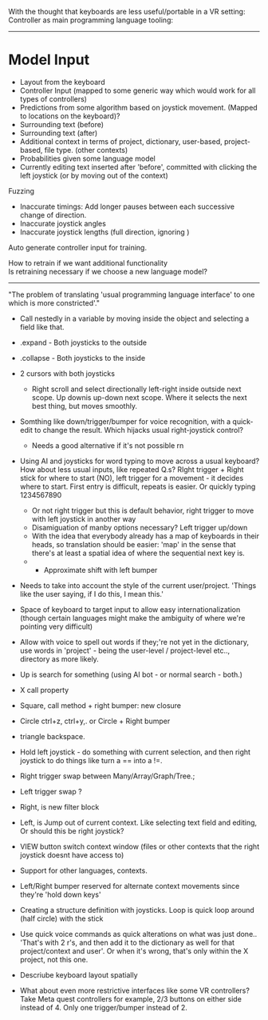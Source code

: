 With the thought that keyboards are less useful/portable in a VR setting:
Controller as main programming language tooling:

---

# Model Input
- Layout from the keyboard  
- Controller Input (mapped to some generic way which would work for all types of controllers)  
- Predictions from some algorithm based on joystick movement. (Mapped to locations on the keyboard)?  
- Surrounding text (before)  
- Surrounding text (after)  
- Additional context in terms of project, dictionary, user-based, project-based, file type. (other contexts)  
- Probabilities given some language model  
- Currently editing text inserted after 'before', committed with clicking the left joystick (or by moving out of the context)  

Fuzzing  
- Inaccurate timings: Add longer pauses between each successive change of direction.  
- Inaccurate joystick angles
- Inaccurate joystick lengths (full direction, ignoring )
  
  
Auto generate controller input for training.  
  
How to retrain if we want additional functionality  
Is retraining necessary if we choose a new language model?

---

"The problem of translating 'usual programming language interface' to one which is more constricted'."
- Call nestedly in a variable by moving inside the object and selecting a field like that.
- .expand - Both joysticks to the outside
- .collapse - Both joysticks to the inside
- 2 cursors with both joysticks
	- Right scroll and select directionally left-right inside outside next scope. Up downis up-down next scope. Where it selects the next best thing, but moves smoothly.
- Somthing like down/trigger/bumper for voice recognition, with a quick-edit to change the result. Which hijacks usual right-joystick control?
	- Needs a good alternative if it's not possible rn
- Using AI and joysticks for word typing to move across a usual keyboard? How about less usual inputs, like repeated Q.s? RIght trigger + Right stick for where to start (NO), left trigger for a movement - it decides where to start. First entry is difficult, repeats is easier. Or quickly typing 1234567890
	- Or not right trigger but this is default behavior, right trigger to move with left joystick in another way
	- Disamiguation of manby options necessary? Left trigger up/down
	- With the idea that everybody already has a map of keyboards in their heads, so  translation should be easier: 'map' in the sense that there's at least a spatial idea of where the sequential next key is. 
	- + Approximate shift with left bumper
- Needs to take into account the style of the current user/project. 'Things like the user saying, if I do this, I mean this.'
- Space of keyboard to target input to allow easy internationalization (though certain languages might make the ambiguity of where we're pointing very difficult)
- Allow with voice to spell out words if they;'re not yet in the dictionary, use words in 'project' - being the user-level / project-level etc.., directory as more likely.
- Up is search for something (using AI bot - or normal search - both.)
- X call property
- Square, call method + right bumper: new closure
- Circle ctrl+z, ctrl+y,. or Circle + Right bumper
- triangle backspace.
- Hold left joystick - do something with current selection, and then right joystick to do things like turn a == into a !=.
- Right trigger swap between Many/Array/Graph/Tree.;
- Left trigger swap ?
- Right, is new filter block
- Left, is Jump out of current context. Like selecting text field and editing, Or should this be right joystick?
- VIEW button switch context window (files or other contexts that the right joystick doesnt have access to)
- Support for other languages, contexts.
- Left/Right bumper reserved for alternate context movements since they're 'hold down keys'
- Creating a structure definition with joysticks. Loop is quick loop around (half circle) with the stick
- Use quick voice commands as quick alterations on what was just done.. 'That's with 2 r's, and then add it to the dictionary as well for that project/context and user'. Or when it's wrong, that's only within the X project, not this one. 
- Descriube keyboard layout spatially

- What about even more restrictive interfaces like some VR controllers? Take Meta quest controllers for example, 2/3 buttons on either side instead of 4. Only one trigger/bumper instead of 2.
